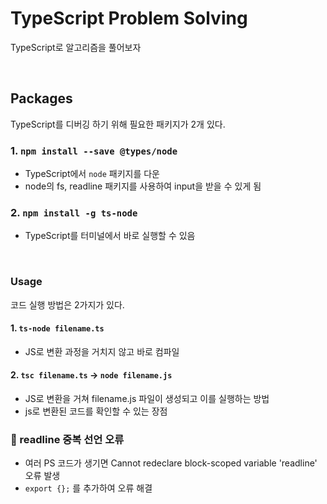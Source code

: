 # TypeScript Problem Solving

TypeScript로 알고리즘을 풀어보자

<br/>

## Packages

TypeScript를 디버깅 하기 위해 필요한 패키지가 2개 있다.

### 1. `npm install --save @types/node`

- TypeScript에서 `node` 패키지를 다운
- node의 fs, readline 패키지를 사용하여 input을 받을 수 있게 됨

### 2. `npm install -g ts-node`

- TypeScript를 터미널에서 바로 실행할 수 있음

<br/>

### Usage

코드 실행 방법은 2가지가 있다.

#### 1. `ts-node filename.ts`

- JS로 변환 과정을 거치지 않고 바로 컴파일

#### 2. `tsc filename.ts` → `node filename.js`

- JS로 변환을 거쳐 filename.js 파일이 생성되고 이를 실행하는 방법
- js로 변환된 코드를 확인할 수 있는 장점

### 📢 readline 중복 선언 오류

- 여러 PS 코드가 생기면 Cannot redeclare block-scoped variable 'readline' 오류 발생
- `export {};` 를 추가하여 오류 해결

